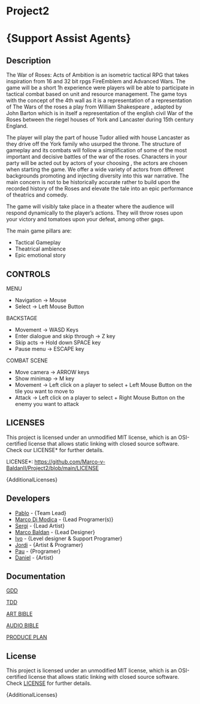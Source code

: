 # Project2

# {Support Assist Agents}

## Description

The War of Roses: Acts of Ambition is an isometric tactical RPG that takes inspiration from 16 and 32 bit rpgs FireEmblem and Advanced Wars.
The game will be a short 1h experience were players will be able to participate in tactical combat based on unit and resource management. 
The game toys with the concept of the 4th wall as it is a representation of a representation of The Wars of the roses a play from William Shakespeare , adapted by John Barton which is in itself a representation of the english civil War of the Roses between the riegel houses of York and Lancaster during 15th century England.

The player will play the part of house Tudor allied with house Lancaster as they drive off the York family who usurped the throne. The structure of gameplay and its combats will follow a simplification of some of the most important and decisive battles of the war of the roses. Characters in your party will be acted out by actors of your choosing , the actors are chosen when starting the game. We offer a wide variety of actors from different backgrounds promoting and injecting diversity into this war narrative. The main concern is not to be historically accurate rather to build upon the recorded history of the Roses and elevate the tale into an epic performance of theatrics and comedy.

The game will visibly take place in a theater where the audience will respond dynamically to the player’s actions. They will throw roses upon your victory and tomatoes upon your defeat, among other gags.

The main game pillars are:
- Tactical Gameplay
- Theatrical ambience
- Epic emotional story

## CONTROLS ##


MENU

- Navigation -> Mouse
- Select -> Left Mouse Button

BACKSTAGE

- Movement -> WASD Keys
- Enter dialogue and skip through -> Z key
- Skip acts -> Hold down SPACE key
- Pause menu -> ESCAPE key

COMBAT SCENE

- Move camera -> ARROW keys
- Show minimap -> M key
- Movement -> Left click on a player to select + Left Mouse Button on the tile you want to move to
- Attack -> Left click on a player to select + Right Mouse Button on the enemy you want to attack


## LICENSES ##

This project is licensed under an unmodified MIT license, which is an OSI-certified license that allows static linking 
with closed source software. Check our LICENSE* for further details.

LICENSE*: https://github.com/Marco-v-BaldanII/Project2/blob/main/LICENSE

{AdditionalLicenses}


## Developers

 - [Pablo](https://github.com/PabloL2003) - {Team Lead}
 - [Marco Di Modica](https://github.com/MarcoDiModica) - {Lead Programer(s)}
 - [Sergi](https://github.com/sgantzer12) - {Lead Artist}
 - [Marco Baldan](https://github.com/Marco-v-BaldanII) - {Lead Designer}
 - [Ivo](https://github.com/Ivomm9) - {Level designer & Support Programer}
 - [Jordi](https://github.com/Jordopol) - {Artist & Programer}
 - [Pau](https://github.com/Peluchomp) - {Programer}
 - [Daniel](https://github.com/Onnda) - {Artist}


## Documentation

 [GDD](https://docs.google.com/document/d/1PX--oALLgy2X9OrkNvRUtPmUz1BQMhXkvVJIHV5rALE/edit)
 
 [TDD](https://docs.google.com/document/d/1Kp_BdhwTZV24CeLbypCTB3c0VRU94KB8Lug4nw546No/edit)
 
 [ART BIBLE](https://docs.google.com/document/d/1l1lTazDwbqZqNia71l46R_RyRLIoSDSns2xwre7Hyvc/edit)
 
 [AUDIO BIBLE](https://docs.google.com/document/d/1CozBXlaRFATZiaSpZvdrINoED2KjVeQIrUwfJ_TrIMo/edit#heading=h.3z0yjufl8jrm)
 
 [PRODUCE PLAN](https://docs.google.com/document/d/1OgcCPG11a1Mwim3kJY-Xc91yVPfMiPTGjWKXo5RheRc/edit)

## License

This project is licensed under an unmodified MIT license, which is an OSI-certified license that allows static linking with closed source software. Check [LICENSE](LICENSE) for further details.

{AdditionalLicenses}
